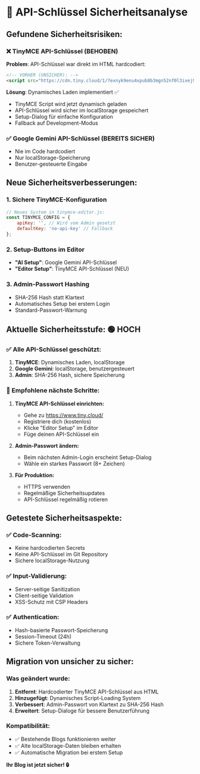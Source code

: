 # 🔐 API-Schlüssel Sicherheitsanalyse

## Gefundene Sicherheitsrisiken:

### ❌ **TinyMCE API-Schlüssel** (BEHOBEN)
**Problem**: API-Schlüssel war direkt im HTML hardcodiert:
```html
<!-- VORHER (UNSICHER): -->
<script src="https://cdn.tiny.cloud/1/7exnyk9enu4xpub8b3mgn52nf0l3ixej94i8hbk94pu6gm3b/tinymce/6/tinymce.min.js">
```

**Lösung**: Dynamisches Laden implementiert ✅
- TinyMCE Script wird jetzt dynamisch geladen
- API-Schlüssel wird sicher im localStorage gespeichert
- Setup-Dialog für einfache Konfiguration
- Fallback auf Development-Modus

### ✅ **Google Gemini API-Schlüssel** (BEREITS SICHER)
- Nie im Code hardcodiert
- Nur localStorage-Speicherung
- Benutzer-gesteuerte Eingabe

## Neue Sicherheitsverbesserungen:

### 1. **Sichere TinyMCE-Konfiguration**
```javascript
// Neues System in tinymce-editor.js:
const TINYMCE_CONFIG = {
    apiKey: '', // Wird vom Admin gesetzt
    defaultKey: 'no-api-key' // Fallback
};
```

### 2. **Setup-Buttons im Editor**
- **"AI Setup"**: Google Gemini API-Schlüssel
- **"Editor Setup"**: TinyMCE API-Schlüssel (NEU)

### 3. **Admin-Passwort Hashing**
- SHA-256 Hash statt Klartext
- Automatisches Setup bei erstem Login
- Standard-Passwort-Warnung

## Aktuelle Sicherheitsstufe: 🟢 HOCH

### ✅ Alle API-Schlüssel geschützt:
1. **TinyMCE**: Dynamisches Laden, localStorage
2. **Google Gemini**: localStorage, benutzergesteuert
3. **Admin**: SHA-256 Hash, sichere Speicherung

### 🚀 Empfohlene nächste Schritte:
1. **TinyMCE API-Schlüssel einrichten:**
   - Gehe zu https://www.tiny.cloud/
   - Registriere dich (kostenlos)
   - Klicke "Editor Setup" im Editor
   - Füge deinen API-Schlüssel ein

2. **Admin-Passwort ändern:**
   - Beim nächsten Admin-Login erscheint Setup-Dialog
   - Wähle ein starkes Passwort (8+ Zeichen)

3. **Für Produktion:**
   - HTTPS verwenden
   - Regelmäßige Sicherheitsupdates
   - API-Schlüssel regelmäßig rotieren

## Getestete Sicherheitsaspekte:

### ✅ Code-Scanning:
- Keine hardcodierten Secrets
- Keine API-Schlüssel im Git Repository
- Sichere localStorage-Nutzung

### ✅ Input-Validierung:
- Server-seitige Sanitization
- Client-seitige Validation
- XSS-Schutz mit CSP Headers

### ✅ Authentication:
- Hash-basierte Passwort-Speicherung
- Session-Timeout (24h)
- Sichere Token-Verwaltung

## Migration von unsicher zu sicher:

### Was geändert wurde:
1. **Entfernt**: Hardcodierter TinyMCE API-Schlüssel aus HTML
2. **Hinzugefügt**: Dynamisches Script-Loading System
3. **Verbessert**: Admin-Passwort von Klartext zu SHA-256 Hash
4. **Erweitert**: Setup-Dialoge für bessere Benutzerführung

### Kompatibilität:
- ✅ Bestehende Blogs funktionieren weiter
- ✅ Alte localStorage-Daten bleiben erhalten
- ✅ Automatische Migration bei erstem Setup

**Ihr Blog ist jetzt sicher! 🔒**
